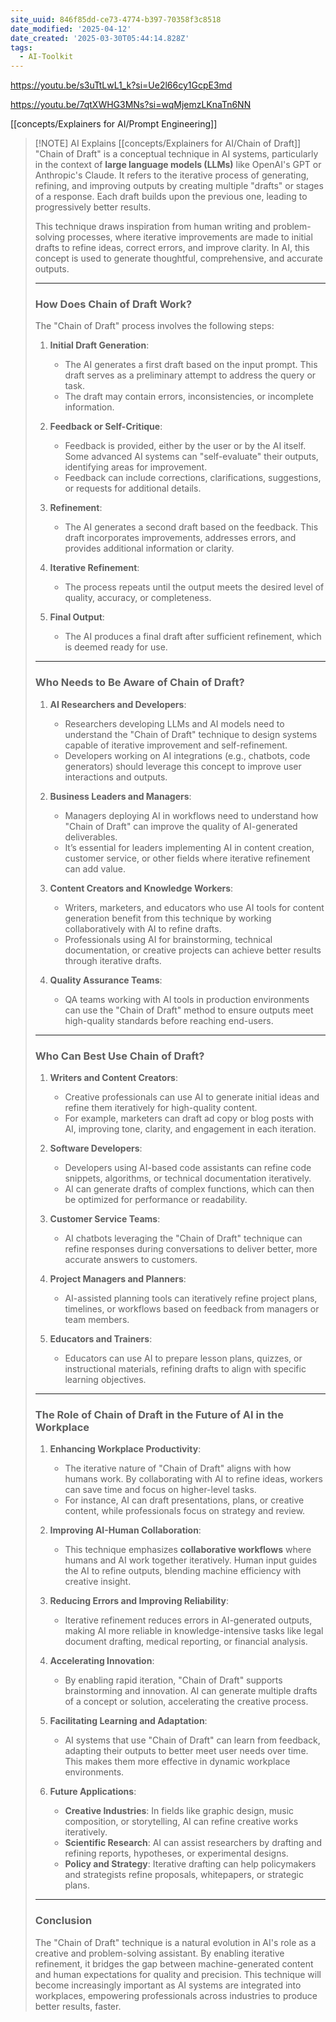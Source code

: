 ```yaml
---
site_uuid: 846f85dd-ce73-4774-b397-70358f3c8518
date_modified: '2025-04-12'
date_created: '2025-03-30T05:44:14.828Z'
tags:
  - AI-Toolkit
---
```





























































https://youtu.be/s3uTtLwL1_k?si=Ue2l66cy1GcpE3md

https://youtu.be/7qtXWHG3MNs?si=wqMjemzLKnaTn6NN

[[concepts/Explainers for AI/Prompt Engineering]]

> [!NOTE] AI Explains [[concepts/Explainers for AI/Chain of Draft]]
> "Chain of Draft" is a conceptual technique in AI systems, particularly in the context of **large language models (LLMs)** like OpenAI's GPT or Anthropic's Claude. It refers to the iterative process of generating, refining, and improving outputs by creating multiple "drafts" or stages of a response. Each draft builds upon the previous one, leading to progressively better results.
> 
> This technique draws inspiration from human writing and problem-solving processes, where iterative improvements are made to initial drafts to refine ideas, correct errors, and improve clarity. In AI, this concept is used to generate thoughtful, comprehensive, and accurate outputs.
> 
> ---
> 
> ### **How Does Chain of Draft Work?**
> 
> The "Chain of Draft" process involves the following steps:
> 
> 1. **Initial Draft Generation**:
>     
>     - The AI generates a first draft based on the input prompt. This draft serves as a preliminary attempt to address the query or task.
>     - The draft may contain errors, inconsistencies, or incomplete information.
> 2. **Feedback or Self-Critique**:
>     
>     - Feedback is provided, either by the user or by the AI itself. Some advanced AI systems can "self-evaluate" their outputs, identifying areas for improvement.
>     - Feedback can include corrections, clarifications, suggestions, or requests for additional details.
> 3. **Refinement**:
>     
>     - The AI generates a second draft based on the feedback. This draft incorporates improvements, addresses errors, and provides additional information or clarity.
> 4. **Iterative Refinement**:
>     
>     - The process repeats until the output meets the desired level of quality, accuracy, or completeness.
> 5. **Final Output**:
>     
>     - The AI produces a final draft after sufficient refinement, which is deemed ready for use.
> 
> ---
> 
> ### **Who Needs to Be Aware of Chain of Draft?**
> 
> 1. **AI Researchers and Developers**:
>     
>     - Researchers developing LLMs and AI models need to understand the "Chain of Draft" technique to design systems capable of iterative improvement and self-refinement.
>     - Developers working on AI integrations (e.g., chatbots, code generators) should leverage this concept to improve user interactions and outputs.
> 2. **Business Leaders and Managers**:
>     
>     - Managers deploying AI in workflows need to understand how "Chain of Draft" can improve the quality of AI-generated deliverables.
>     - It’s essential for leaders implementing AI in content creation, customer service, or other fields where iterative refinement can add value.
> 3. **Content Creators and Knowledge Workers**:
>     
>     - Writers, marketers, and educators who use AI tools for content generation benefit from this technique by working collaboratively with AI to refine drafts.
>     - Professionals using AI for brainstorming, technical documentation, or creative projects can achieve better results through iterative drafts.
> 4. **Quality Assurance Teams**:
>     
>     - QA teams working with AI tools in production environments can use the "Chain of Draft" method to ensure outputs meet high-quality standards before reaching end-users.
> 
> ---
> 
> ### **Who Can Best Use Chain of Draft?**
> 
> 1. **Writers and Content Creators**:
>     
>     - Creative professionals can use AI to generate initial ideas and refine them iteratively for high-quality content.
>     - For example, marketers can draft ad copy or blog posts with AI, improving tone, clarity, and engagement in each iteration.
> 2. **Software Developers**:
>     
>     - Developers using AI-based code assistants can refine code snippets, algorithms, or technical documentation iteratively.
>     - AI can generate drafts of complex functions, which can then be optimized for performance or readability.
> 3. **Customer Service Teams**:
>     
>     - AI chatbots leveraging the "Chain of Draft" technique can refine responses during conversations to deliver better, more accurate answers to customers.
> 4. **Project Managers and Planners**:
>     
>     - AI-assisted planning tools can iteratively refine project plans, timelines, or workflows based on feedback from managers or team members.
> 5. **Educators and Trainers**:
>     
>     - Educators can use AI to prepare lesson plans, quizzes, or instructional materials, refining drafts to align with specific learning objectives.
> 
> ---
> 
> ### **The Role of Chain of Draft in the Future of AI in the Workplace**
> 
> 1. **Enhancing Workplace Productivity**:
>     
>     - The iterative nature of "Chain of Draft" aligns with how humans work. By collaborating with AI to refine ideas, workers can save time and focus on higher-level tasks.
>     - For instance, AI can draft presentations, plans, or creative content, while professionals focus on strategy and review.
> 2. **Improving AI-Human Collaboration**:
>     
>     - This technique emphasizes **collaborative workflows** where humans and AI work together iteratively. Human input guides the AI to refine outputs, blending machine efficiency with creative insight.
> 3. **Reducing Errors and Improving Reliability**:
>     
>     - Iterative refinement reduces errors in AI-generated outputs, making AI more reliable in knowledge-intensive tasks like legal document drafting, medical reporting, or financial analysis.
> 4. **Accelerating Innovation**:
>     
>     - By enabling rapid iteration, "Chain of Draft" supports brainstorming and innovation. AI can generate multiple drafts of a concept or solution, accelerating the creative process.
> 5. **Facilitating Learning and Adaptation**:
>     
>     - AI systems that use "Chain of Draft" can learn from feedback, adapting their outputs to better meet user needs over time. This makes them more effective in dynamic workplace environments.
> 6. **Future Applications**:
>     
>     - **Creative Industries**: In fields like graphic design, music composition, or storytelling, AI can refine creative works iteratively.
>     - **Scientific Research**: AI can assist researchers by drafting and refining reports, hypotheses, or experimental designs.
>     - **Policy and Strategy**: Iterative drafting can help policymakers and strategists refine proposals, whitepapers, or strategic plans.
> 
> ---
> 
> ### **Conclusion**
> 
> The "Chain of Draft" technique is a natural evolution in AI's role as a creative and problem-solving assistant. By enabling iterative refinement, it bridges the gap between machine-generated content and human expectations for quality and precision. This technique will become increasingly important as AI systems are integrated into workplaces, empowering professionals across industries to produce better results, faster.
